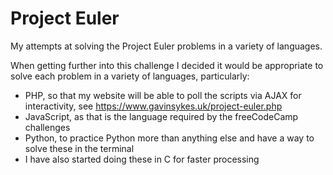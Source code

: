 # Project Euler
My attempts at solving the Project Euler problems in a variety of languages.

When getting further into this challenge I decided it would be appropriate to solve each problem in a variety of languages, particularly:
 - PHP, so that my website will be able to poll the scripts via AJAX for interactivity, see https://www.gavinsykes.uk/project-euler.php
 - JavaScript, as that is the language required by the freeCodeCamp challenges
 - Python, to practice Python more than anything else and have a way to solve these in the terminal
 - I have also started doing these in C for faster processing

